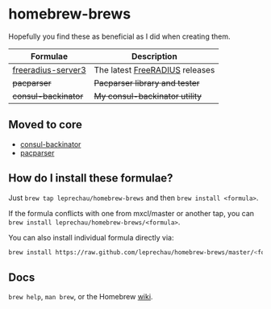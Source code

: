 homebrew-brews
====================

Hopefully you find these as beneficial as I did when creating them.

| Formulae                                     | Description                        |
-----------------------------------------------|------------------------------------|
| [freeradius-server3](freeradius-server3.rb)  | The latest [FreeRADIUS][] releases |
| ~~pacparser~~                                | ~~Pacparser library and tester~~   |
| ~~consul-backinator~~                        | ~~My consul-backinator utility~~   |

Moved to core
-------------
* [consul-backinator](https://github.com/Homebrew/homebrew-core/blob/master/Formula/consul-backinator.rb)
* [pacparser](https://github.com/Homebrew/homebrew-core/blob/master/Formula/pacparser.rb)

How do I install these formulae?
--------------------------------
Just `brew tap leprechau/homebrew-brews` and then `brew install <formula>`.

If the formula conflicts with one from mxcl/master or another tap, you can `brew install leprechau/homebrew-brews/<formula>`.

You can also install individual formula directly via:

```bash
brew install https://raw.github.com/leprechau/homebrew-brews/master/<formula>.rb
```

Docs
----
`brew help`, `man brew`, or the Homebrew [wiki][].


[FreeRADIUS]:https://github.com/FreeRADIUS/freeradius-server
[wiki]:http://wiki.github.com/mxcl/homebrew

